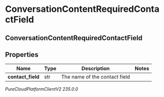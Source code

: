# ConversationContentRequiredContactField

## ConversationContentRequiredContactField

## Properties

|Name | Type | Description | Notes|
|------------ | ------------- | ------------- | -------------|
| **contact_field** | str | The name of the contact field | |



_PureCloudPlatformClientV2 235.0.0_
